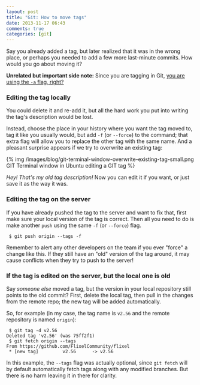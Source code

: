 ```yaml
---
layout: post
title: "Git: How to move tags"
date: 2013-11-17 06:43
comments: true
categories: [git]
---
```


Say you already added a tag, but later realized that it was in the wrong place, or perhaps you needed to add a few more last-minute commits. How would you go about moving it?

**Unrelated but important side note:** Since you are tagging in Git, [you are using the `-a` flag, right?](http://www.rockstarprogrammer.org/post/2008/oct/16/git-tag-does-wrong-thing-default/)

### Editing the tag locally

You could <span class="hoverable" title="git tag -d <tag_name>">delete it</span> and <span class="hoverable" title="git tag -a <tag_name>">re-add it</span>, but all the hard work you put into writing the tag's description would be lost.

Instead, choose the place in your history where you want the tag moved to, tag it like you usually would, but add `-f` (or `--force`) to the command; that extra flag will allow you to replace the other tag with the same name. And a pleasant surprise appears if we try to overwrite an existing tag:

{% img /images/blog/git-terminal-window-overwrite-existing-tag-small.png GIT Terminal window in Ubuntu editing a GIT tag %}

_Hey! That's my old tag description!_ Now you can edit it if you want, or just save it as the way it was.

### Editing the tag on the server

If you have already pushed the tag to the server and want to fix that, first make sure your local version of the tag is correct. Then all you need to do is make another `push` using the same `-f` (or `--force`) flag.

```
 $ git push origin --tags -f
```

Remember to alert any other developers on the team if you ever "force" a change like this. If they still have an "old" version of the tag around, it may cause conflicts when they try to push to the server!

### If the tag is edited on the server, but the local one is old

Say _someone else_ moved a tag, but the version in your local repository still points to the old commit? First, delete the local tag, then pull in the changes from the remote repo; the new tag will be added automatically.

So, for example (in my case, the tag name is `v2.56` and the remote repository is named `origin`):

```
 $ git tag -d v2.56
Deleted tag 'v2.56' (was 75ff2f1)
 $ git fetch origin --tags
From https://github.com/FlixelCommunity/flixel
 * [new tag]         v2.56      -> v2.56
```

In this example, the `--tags` flag was actually optional, since `git fetch` will by default automatically fetch tags along with any modified branches. But there is no harm leaving it in there for clarity.



